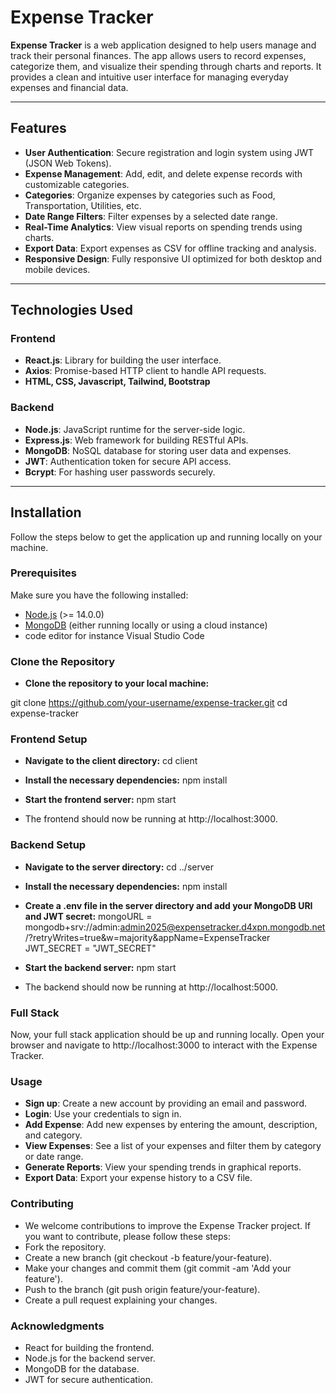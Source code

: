 # Expense Tracker

**Expense Tracker** is a web application designed to help users manage and track their personal finances. The app allows users to record expenses, categorize them, and visualize their spending through charts and reports. It provides a clean and intuitive user interface for managing everyday expenses and financial data.

---

## Features

- **User Authentication**: Secure registration and login system using JWT (JSON Web Tokens).
- **Expense Management**: Add, edit, and delete expense records with customizable categories.
- **Categories**: Organize expenses by categories such as Food, Transportation, Utilities, etc.
- **Date Range Filters**: Filter expenses by a selected date range.
- **Real-Time Analytics**: View visual reports on spending trends using charts.
- **Export Data**: Export expenses as CSV for offline tracking and analysis.
- **Responsive Design**: Fully responsive UI optimized for both desktop and mobile devices.

---

## Technologies Used

### Frontend

- **React.js**: Library for building the user interface.
- **Axios**: Promise-based HTTP client to handle API requests.
- **HTML, CSS, Javascript, Tailwind, Bootstrap**

### Backend

- **Node.js**: JavaScript runtime for the server-side logic.
- **Express.js**: Web framework for building RESTful APIs.
- **MongoDB**: NoSQL database for storing user data and expenses.
- **JWT**: Authentication token for secure API access.
- **Bcrypt**: For hashing user passwords securely.

---

## Installation

Follow the steps below to get the application up and running locally on your machine.

### Prerequisites

Make sure you have the following installed:

- [Node.js](https://nodejs.org/en/) (>= 14.0.0)
- [MongoDB](https://www.mongodb.com/) (either running locally or using a cloud instance)
- code editor for instance Visual Studio Code

### Clone the Repository

- **Clone the repository to your local machine:**

git clone https://github.com/your-username/expense-tracker.git
cd expense-tracker

### Frontend Setup
- **Navigate to the client directory:**
cd client

- **Install the necessary dependencies:**
npm install

- **Start the frontend server:**
npm start

- The frontend should now be running at http://localhost:3000.

### Backend Setup
- **Navigate to the server directory:** 
cd ../server

- **Install the necessary dependencies:** 
npm install

- **Create a .env file in the server directory and add your MongoDB URI and JWT secret:**
mongoURL  =  mongodb+srv://admin:admin2025@expensetracker.d4xpn.mongodb.net/?retryWrites=true&w=majority&appName=ExpenseTracker
JWT_SECRET = "JWT_SECRET"

- **Start the backend server:**
npm start

- The backend should now be running at http://localhost:5000.

### Full Stack
Now, your full stack application should be up and running locally. Open your browser and navigate to http://localhost:3000 to interact with the Expense Tracker.

### Usage
- **Sign up**: Create a new account by providing an email and password.
- **Login**: Use your credentials to sign in.
- **Add Expense**: Add new expenses by entering the amount, description, and category.
- **View Expenses**: See a list of your expenses and filter them by category or date range.
- **Generate Reports**: View your spending trends in graphical reports.
- **Export Data**: Export your expense history to a CSV file.

### Contributing
- We welcome contributions to improve the Expense Tracker project. If you want to contribute, please follow these steps:
- Fork the repository.
- Create a new branch (git checkout -b feature/your-feature).
- Make your changes and commit them (git commit -am 'Add your feature').
- Push to the branch (git push origin feature/your-feature).
- Create a pull request explaining your changes.

### Acknowledgments
- React for building the frontend.
- Node.js for the backend server.
- MongoDB for the database.
- JWT for secure authentication.
